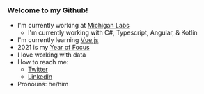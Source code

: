 ### Welcome to my Github!

- I'm currently working at [Michigan Labs](https://michiganlabs.com/)
    - I'm currently working with C#, Typescript, Angular, & Kotlin
- I'm currently learning [Vue.js](https://vuejs.org/)
- 2021 is my [Year of Focus](https://www.thethemesystem.com/)
- I love working with data
- How to reach me:
    - [Twitter](https://twitter.com/scott_peterson4)
    - [LinkedIn](https://www.linkedin.com/in/scottpeterson4/)
- Pronouns: he/him